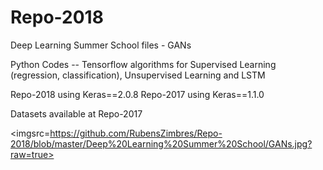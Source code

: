 # Repo-2018

Deep Learning Summer School files -  GANs

Python Codes -- Tensorflow algorithms for Supervised Learning (regression, classification), Unsupervised Learning and LSTM

Repo-2018 using Keras==2.0.8
Repo-2017 using Keras==1.1.0

Datasets available at Repo-2017

<imgsrc=https://github.com/RubensZimbres/Repo-2018/blob/master/Deep%20Learning%20Summer%20School/GANs.jpg?raw=true>
